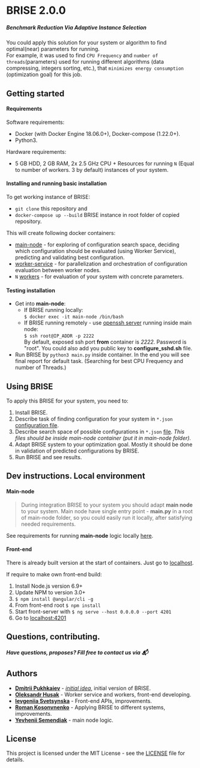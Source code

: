 # BRISE 2.0.0
##### Benchmark Reduction Via Adaptive Instance Selection
You could apply this solution for your system or algorithm to find optimal(near) parameters for running.\
For example, it was used to find `CPU Frequency` and `number of threads`(parameters) used for running 
different algorithms (data compressing, integers sorting, etc.), that `minimizes energy consumption` 
(optimization goal) for this job.  

## Getting started
#### Requirements
Software requirements:
- Docker (with Docker Engine 18.06.0+), Docker-compose (1.22.0+).
- Python3.

Hardware requirements:
- 5 GB HDD, 2 GB RAM, 2x 2.5 GHz CPU + Resources for running  `N` (Equal to number of workers. 3 by default) instances of your system.

#### Installing and running basic installation
To get working instance of BRISE:
- `git clone` this repository and
- `docker-compose up --build` BRISE instance in root folder of copied repository.

This will create following docker containers:
- [main-node](./main-node/README.md "Main node Readme.") - for exploring of configuration search space, 
deciding which configuration should be evaluated (using Worker Service), 
predicting and validating best configuration.
- [worker-service](./worker_service/README.md "Worker service Readme.") - for parallelization and orchestration of configuration evaluation between worker nodes.
- `N` [workers](./worker/README.md) - for evaluation of your system with concrete parameters.

#### Testing installation
- Get into **main-node**:
   - If BRISE running locally:\
    `$ docker exec -it main-node /bin/bash`
   - If BRISE running remotely - use [openssh server](./main-node/configure_sshd.sh "Configuration of ssh server, adapt it for your requirements!") running inside main node:\
    `$ ssh root@IP_ADDR -p 2222` \
    By default, exposed ssh port **from** container is *2222*. Password is "root". You could also add you public key to **configure_sshd.sh** file.
- Run BRISE by `python3 main.py` inside container. In the end you will see final report for default task. (Searching for best CPU Frequency and number of Threads.)  

## Using BRISE 
To apply this BRISE for your system, you need to:
1. Install BRISE.
2. Describe task of finding configuration for your system in `*.json` [configuration file](./main-node/Resources/task.json "Example of task description for energy consumption"). 
3. Describe search space of possible configurations in `*.json` [file](./main-node/Resources/taskData.json "Example for energy consumption - possible CPU frequencies and number of thread"). 
*This files should be inside main-node container (put it in main-node folder).* 
4. Adapt BRISE system to your optimization goal. 
Mostly it should be done in validation of predicted configurations by BRISE.
5. Run BRISE and see results.   

## Dev instructions. Local environment 
#### Main-node
> During integration BRISE to your system you should adapt **main node** to your system. 
Main node have single entry point - **main.py** in a root of main-node folder, so you could easily run it locally,
after satisfying needed requirements.   

See requirements for running **main-node** logic locally [here](./main-node#dependencies).

#### Front-end
There is already built version at the start of containers. Just go to [localhost](http://localhost/).

If require to make own front-end build:
1. Install Node.js version 6.9+
2. Update NPM to version 3.0+
3. `$ npm install @angular/cli -g`
4. From front-end root `$ npm install`
5. Start front-server with `$ ng serve --host 0.0.0.0 --port 4201`
6. Go to [localhost:4201](http://localhost:4201)

## Questions, contributing.
##### Have questions, proposes? Fill free to contact us via :mailbox_with_mail: 

## Authors
- **[Dmitrii Pukhkaiev](https://github.com/dpukhkaiev)** - *[initial idea](https://www.researchgate.net/publication/312094017_Energy-efficient_Benchmarking_for_Energy-efficient_Software)*, initial version of BRISE.
- **[Oleksandr Husak](https://github.com/Valavanca/)** - Worker service and workers, front-end developing.
- **[Ievgeniia Svetsynska](https://github.com/IevgSvet)** - Front-end APIs, improvements.
- **[Roman Kosonvnenko](https://github.com/pariom)** - Applying BRISE to different systems, improvements.
- **[Yevhenii Semendiak](https://github.com/YevheniiSemendiak)** - main node logic.

## License
This project is licensed under the MIT License - see the [LICENSE](LICENSE) file for details.
